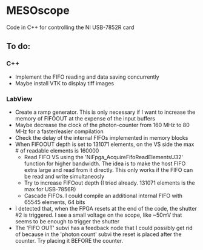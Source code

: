 # MESOscope
Code in C++ for controlling the NI USB-7852R card

## To do:
### C++
- Implement the FIFO reading and data saving concurrently
- Maybe install VTK to display tiff images

### LabView
- Create a ramp generator. This is only necessary if I want to increase the memory of FIFOOUT at the expense of the input buffers
- Maybe decrease the clock of the photon-counter from 160 MHz to 80 MHz for a faster/easier compilation
- Check the delay of the internal FIFOs implemented in memory blocks
- When FIFOOUT depth is set to 131071 elements, on the VS side the max # of readable elements is 160000
  - Read FIFO VS using the 'NiFpga_AcquireFifoReadElementsU32' function for higher bandwidth. The idea is to make the host FIFO extra large and read from it directly. This only works if the FIFO can be read and write simultaneosly
  - Try to increase FIFOout depth (I tried already. 131071 elements is the max for USB-7856R)
  - Cascade FIFOs. I could compile an additional internal FIFO with 65545 elements, 64 bits
- I detected that, when the FPGA resets at the end of the code, the shutter #2 is triggered. I see a small voltage on the scope, like ~50mV that seems to be enough to trigger the shutter
- The 'FIFO OUT' subvi has a feedback node that I could possibly get rid of because in the 'photon count' subvi the reset is placed after the counter. Try placing it BEFORE the counter.
